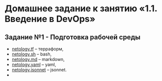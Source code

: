 # Домашнее задание к занятию «1.1. Введение в DevOps»
## Задание №1 - Подготовка рабочей среды
- [netology.tf](netology.tf) – терраформ,
- [netology.sh](netology.sh) – bash,
- [netology.md](netology.md) – markdown,
- [netology.yaml](netology.yaml) – yaml,
- [netology.jsonnet](netology.jsonnet) – jsonnet.
- 
